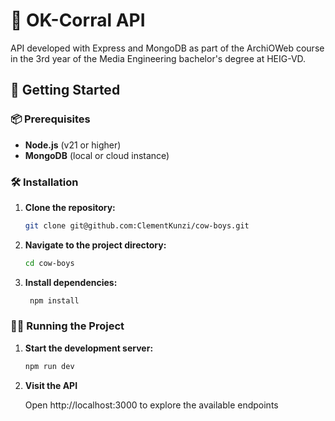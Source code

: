# 🤠 OK-Corral API

API developed with Express and MongoDB as part of the ArchiOWeb course in the 3rd year of the Media Engineering bachelor's degree at HEIG-VD.

## 🚀 Getting Started

### 📦 Prerequisites

- **Node.js** (v21 or higher)
- **MongoDB** (local or cloud instance)

### 🛠 Installation

1. **Clone the repository:**

   ```bash
   git clone git@github.com:ClementKunzi/cow-boys.git

2. **Navigate to the project directory:**

   ```bash
   cd cow-boys

3. **Install dependencies:**
   
   ```bash
    npm install

### 🏃‍♂️ Running the Project

1. **Start the development server:**

   ```bash
   npm run dev
   
2. **Visit the API**

   Open http://localhost:3000 to explore the available endpoints
